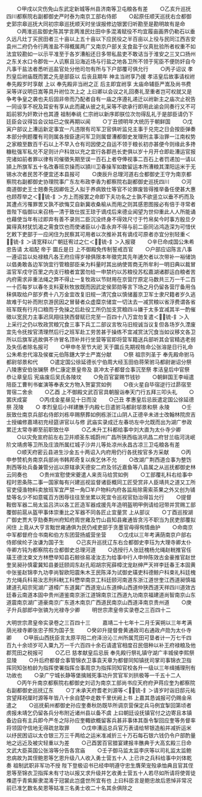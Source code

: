 <!-- { "loadSidebar": true } -->
　　○甲戌以灾伤免山东武定新城等州县济南等卫屯粮各有差
　　○乙亥升巡抚四川都察院右副都御史严时泰为南京工部右侍郎
　　○起原任顺天巡抚右佥都御史郭宗皋巡抚大同初宗皋巡抚顺天时坐误报修边银罢归听勘至是勘明故有是命
　　○两淮巡盐御史陈其学言两淮民灶田中多混淆赋役不均宜履亩画界仍勒石以垂久远凡灶丁买民田者三十亩以上五十亩以下应民役之半百亩以上役与民同江西吉安袁州二府仍令行两淮盐不得概属两广又南京户部关支食盐于仪真批验所者权重不如法宜较勘如一以示平准至于各岁漕船还日多带私盐吏不敢诘当于淮安之三叉口扬州之东关水口令郡佐一人讥察且沿海近场与行盐之地各卫所不领于宪臣不便防奸自今凡事干盐法者悉听巡盐官处分他司勿有所与下户部覆可俱允行
　　○丙子诏议  孝烈皇后祔庙既而罢之先是部臣以  后丧且期年  神主当祔享乃援  孝洁皇后故事请权祔奉先殿岁时享献  上以  奉先殿非当祔之正  后主即宜祔享  太庙命辅臣严嵩及尚书费采等详议明日嵩等具升祔位次上之  上曰卿以会议之礼回奏礼至重者岂可权就又是争考争皇之袭也夫后固非帝而乃配者自有一庙之序遵礼递迁以祔新主之庙次止祝告一同设享不祝及耳安有享从此而藏从彼之礼采等不欲承行即用此谕会同奏行又不可蹈前邪为奸欺计也其遵  祖制奉祧  仁宗祔以新序即朕位次勿得乱礼于是部臣请仍下廷臣会议得旨会议姑已之俟再期以闻
　　○丁丑颁明年大统历于朝鲜国
　　○戊寅户部议上漕运新定事宜一凡违限有司军卫官俱听监兑主事于兑完之日会按臣弹奏本部分例题覆有司则属各按臣逮问军卫则属督漕都御史发理刑主事治罪一江南权势之家粮至数百千石以上不早入仓有司因使之自运不领于粮长初亦甚便今则缘此多搀糠秕强军私兑不足则计户科敛以充之宜行各郡邑长吏俱以岁十月开仓即赴漕运官报完诸如前者罪以律有司催徵失期至误一百石上者夺俸视事二百石上者罚递加一请以頴上所旗军五十名改春班京操而以頴川卫春操军如数留运本所漕粮其溧阳运米于无锡水次者民苦不便宜还本县报可
　　○庚辰升总理河道右佥都御史王守为南京都察院右副都御史协理院事广东左布政李香为都察院右副都御史巡抚四川
　　○河南道御史王士翘奏先因卿佐乏人拟于养病致仕等官不论罪废皆得推举备任使甚大惠也顾荐举之＜锍-釒＞方上而报罢之命即下夫功名之士孰不欲竖立以垂不朽而及其遭点污罹罪罟又孰不欲悔艾自新冀收桑榆从而用之则其感恩图报必有倍于寻常者昔陛下临御以来召杨一清于致仕拔王琼于谪戍后来德业闻望为世仰重此人人所能诵也藉使当年有过即弃有善不录则二臣沉没终身不得效尺寸于竹帛矣今时事方殷旦夕冀得真材犹饥渴之需食饮也而使诸臣以小眚永弃不得与前二臣同沾鸿造深为可惜伏乞敕下吏部于一应闲住为民察其可用者以次推补其有谪戍可原者亦宜分别轻重＜锍-釒＞请宽释以广朝廷宥过之仁＜锍-釒＞入报寝
　　○辛巳命成国公朱希忠告请  太祖配  帝于  圜丘是日  上不御殿免传制誓戒百官
　　○户部应诏陈言八事一遵诏旨以处禄粮凡各王府应得岁禄俱限本年徵完其先年逋欠者以次带补一裕储饷以倡勇敢各边军饷宜行管粮部臣亲为料量时其出纳使胥商无所牟利一明旧典以裁冒滥官军戍守百里之内支行粮者宜罢勿给一申禁约以苏粮役苏松嘉湖诸郡运白粮者苦内府需求非重法绳之弊不得止一复牧政以节财用在京营厅原定马数共三万一千二百一十匹每岁以春冬支料夏秋牧放既而因武定侯郭勋等言下场之月仍留各营厅备用刍秣俱取给户部岁费十八万金宜改复旧规一清冗食以慎储蓄京卫军士隶尺籍者岁久逃故难于勾补而附京游民因之冒替者众虚糜京储宜一切汰去一减赏粮以省浮费谓各省班军既有行月口粮而于免操之后赴役工所仍加支赏粮四斗嫌于太多宜减其半一酌催徵以宽民力主事迟凤翔往狭西督赋已完至一百四十八万宜勿复遣＜锍-釒＞入  上采行之仍以牧政赏粮冗食三事下兵工二部议言牧马旧规诚当议复但各场岁久湮废宜先令抚按官清理然后行之班军赴工劳苦甚于操练不宜减赏汰冗食当如议移文各卫所以后旗军逃故俱不许冒名顶补并行坐营等官即将营军籍送兵部听其会官精选老弱及失伍者除名报可
　　○甲申冬至节大祀  天于圜丘先期视牲命公张溶是日行礼命公朱希忠代溶及侯崔元伯陈鏸大学士严嵩分献
　　○祭  祖宗列圣于  奉先殿命驸马都尉邬景和代
　　○遣定国公徐延德长宁伯周大经玉田伯蒋荣驸马都尉谢诏分祭  八陵惠安伯张镧祭  恭仁康定景皇帝及  哀冲太子都督佥事沉至祭  孝洁皇后中官祭  恭让章皇后  宪庙废后吴氏各陵坟
　　○免百官宴赐节钱钞
　　○朝鲜国王李峘遣陪臣工曹判书崔演等奉表文方物入贺宴赏如例
　　○夜火星自毕宿逆行过昴宿至胃宿二舍余
　　○乙酉  上不御殿文武百官具朝服诣奉天门行五拜三叩头礼
　　○罢庆成宴
　　○丙戌金星昼见十日而没
　　○己丑  孝惠皇后忌辰遣定国公徐延德祭  茂陵
　　○  孝烈皇后小祥建醮于内殿七日遣驸马都尉邬景和祭  永陵
　　○壬辰致仕南京兵部右侍郎刘栋卒赐祭葬如例栋浙江山阴人正德辛未进士改翰林院庶吉士授编修嘉靖初充经筵讲官以与修  武庙实录成迁左春坊左中允既而出为湖广参政累迁太常寺卿至前职致仕卒
　　○乙未升工科都给事中刘大直为太仆寺少卿
　　○以灾免宣府前左右卫并顺圣东城蔚州广昌所狭西临洮巩昌二府甘兰临河洮岷阶文靖虏等卫所及庄浪所属红城子沙井儿等处凉州永昌古凉三卫屯粮各有差
　　○顺天府密云县进生沙金五十两诏入内府用仍行各抚按官多方采献
　　○丙申参赞机务南京兵部尚书韩邦奇复以疾乞休不允
　　○改湖广荆西道佥事为整饬荆西等处兵备兼管分巡以原辖承天德安二府及邻近嘉鱼等八县属之从巡抚都御史林云同奏也
　　○贵州宣慰使宋夔遣人来贡马给赏如例
　　○工部覆礼科右给事中程时恩条陈二事一国家每有兴建巡视监督诸臣概同工匠受赏非人臣靖共之道又工所官吏侵渔物料卖放班军宜严禁一角□羊户物料内府各监局除需索茶果之外又创为铺垫等名少不如意辄百方困辱往往至坐累以死宜令巡视官劾治得旨允行
　　○提督鞍辔军器二局太监吕洪以各工匠造军器成援先年造明盔明甲例请给冠带并赏赐工部覆御前扈从盔甲事体崇重比之军器不同各匠止宜量赏  上从部议
　　○丁酉巡按湖广御史贾大亨劾奏荆州府知府周世雍及竹山县知县雍通皆贪污不职当为民吏部覆拟闲住  上竟从大亨言黜世雍通俱为民仍戒吏部于贪墨官毋得徇情曲护
　　○命南京中军都督府佥书南和伯方东团营扬威营坐营
　　○戊戌以三年考满荫南京户部右侍郎侯纶子汝谦为国子生
　　○己亥升巡抚辽东右佥都御史李珏为大理寺卿太仆寺卿方钝为都察院右佥都御史总理河道
　　○选授行人张廷槐杨允绳赵輄推官任璜王德沈束文方林懋举知县石鲸徐易凌汝志为给事中行人申仲陈效古金豪推官赵世奎吴昶孙慎霍冀知县姜廷颐闾东赵孔昭胡宗宪薛樟沈宠赵绅严天祥李廷春王本固黄中张鉴赵锦李九功李尚智欧阳震朱木王民陈泽为试御史璜吏科德鲸户科束礼科廷槐方允绳兵科易汝志刑科輄工科懋举南京工科廷颐河南道东浙江道世奎江西道昶慎福建道孔昭宗宪湖广道樟广东道冀广西道宠山东道绅山西道仲狭西道天祥四川道效古廷春云南道本固中贵州道鉴南京浙江道锦南京江西道九功南京福建道尚智南京山东道震南京湖广道豪南京广东道木南京广西道民南京山西道泽南京贵州道
　　○庚子升兵部郎中张镐为光禄寺少卿
　　明世宗肃皇帝实录卷之三百四十二


大明世宗肃皇帝实录卷之三百四十三
　　嘉靖二十七年十二月壬寅朔以三年考满荫光禄寺卿张忠子照为国子生
　　○癸卯升提督誊黄通政司右通政卢勋为太仆寺卿
　　○甲辰山西抚臣言太原平阳二府泽汾沁三州所属荒田可垦者计一万七千四百九十余顷岁可入粟九万一千六百四十余石请遣官相度召民佃种以补王府禄粮及他郡荒田之税报可
　　○乙巳  慈孝献皇后忌辰  奉先殿行祭礼镇守湖广丰城侯李熙祭  显陵
　　○升后府都督佥事管锦衣卫事袁天章为都督同知镇抚司掌司事锦衣卫指挥同知张柏龄为指挥使署指挥佥事周京为指挥同知官校各升一级以三年缉捕理刑有功故也
　　○录广宁城长静等堡擒贼死事功升赏官军刘拱极等一千五十二人
　　○丙午升南京都察院右都御史刘讱为南京工部尚书应天府府尹蒋应奎为都察院右副都御史巡抚辽东
　　○丁未承天府耆老刘源等＜锍-釒＞请岁时诣旧邸元祐宫望拜祝厘时源等年皆八十余自楚中走数千里伏阙上书  上嘉其恳诚报可仍赐金帛遣之
　　○巡抚蓟州都御史孙应奎奏秋防既毕所调京营保定兵马例宜掣回第顷者虏报未靖乞仍留各兵分布附近诸州县以备不虞  上曰朝廷设抚镇官付之边寄且本镇备边自有主兵即今严冬之际孙应奎輙欲概留客兵甚非事体其亟令掣回应奎等务督率将领固守信地无得疏怠取罪
　　○戊申漕运总兵官万表请给帑银造船并减折运米以纾民困诏以太仓银三万三千两给之运米准减折三十万石每石银六钱仍令户部酌量地之远近及被灾轻重以为差
　　○己酉罢百官腊宴建报丰醮典于大高玄殿三日命文武大臣英国公张溶等分告各宫庙
　　○壬子御马监太监李庆等以司礼监太监鲍忠病故为其侄鲍恩等乞恩升级八人收入勇士营五十人  上已许之兵科给事中刘体乾奏  祖制武职非军功不授  陛下登极诏书已经申明遵守忠生膺荣宠殁承恤典且官其侄恩等至锦衣卫指挥未有寸功以报又求升级并乞收勇士营五十人若尽如所请将使胥徒襍遝乎青紫厮隶混淆于冠裳此岂盛世所宜有也  上曰科臣言是鲍忠故后恩悼非常况前已准乞数名矣恩等姑准三名勇士收二十名其余俱除之

